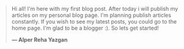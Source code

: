 
> Hi all!
> I'm here with my first blog post. After today i will publish my articles on my personal blog page.
> I'm planning publish articles constantly.
> If you wish to see my latest posts, you could go to the home page.
> I'm glad to be a blogger :). So lets get started!
>
> **— Alper Reha Yazgan**
